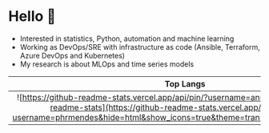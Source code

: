 # Hello 👋

- Interested in statistics, Python, automation and machine learning
- Working as DevOps/SRE with infrastructure as code (Ansible, Terraform, Azure DevOps and Kubernetes)
- My research is about MLOps and time series models

Top Langs | Stats
:-:|:-:
![https://github-readme-stats.vercel.app/api/pin/?username=anuraghazra&feliz=github-readme-stats](https://github-readme-stats.vercel.app/api/top-langs/?username=phrmendes&hide=html&show_icons=true&theme=transparent&layout=compact) | ![](https://github-readme-stats.vercel.app/api?username=phrmendes&hide=html&show_icons=true&theme=transparent&layout=compact)
